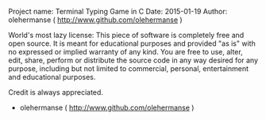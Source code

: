 Project name: Terminal Typing Game in C
Date: 2015-01-19
Author: olehermanse ( http://www.github.com/olehermanse )

World's most lazy license:
This piece of software is completely free and open source.
It is meant for educational purposes and provided "as is"
with no expressed or implied warranty of any kind. You are
free to use, alter, edit, share, perform or distribute the
source code in any way desired for any purpose, including
but not limited to commercial, personal, entertainment and
educational purposes.

Credit is always appreciated.
- olehermanse ( http://www.github.com/olehermanse )
